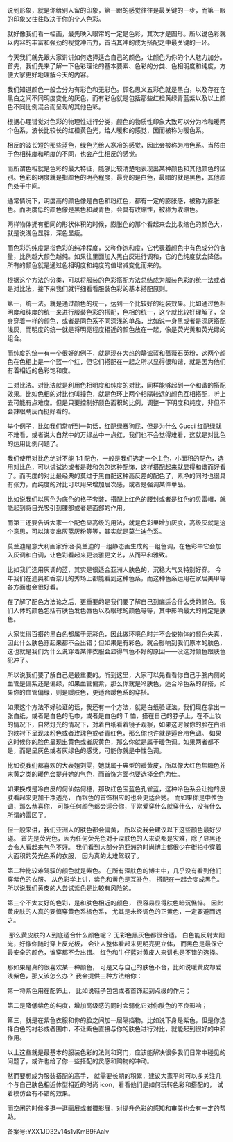 说到形象，就是你给别人留的印象，第一眼的感觉往往是最关键的一步，而第一眼的印象又往往取决于你的个人色彩。

就好像我们看一幅画，最先映入眼帘的一定是色彩，其次才是图形。所以说色彩就以内容的丰富和强劲的视觉冲击力，首当其冲的成为搭配之中最关键的一环。

今天我们就先跟大家讲讲如何选择适合自己的颜色，让颜色为你的个人魅力加分。首先，我们先来了解一下色彩理论的基本要素、色彩的分类、色相明度和纯度，方便大家更好地理解今天的内容。

我们知道颜色一般会分为有彩色和无彩色。顾名思义五彩色就是黑白，以及存在在黑白之间不同明度变化的灰色，而有彩色就是包括那些红橙黄绿青蓝紫以及以上颜色不同比例混合而呈现的其他色彩。

根据心理错觉对色彩的物理性进行分类，颜色的物质性印象大致可以分为冷和暖两个色系，波长比较长的红橙黄色光，给人暖和的感觉，因而被称为暖色系。

相反的波长短的那些蓝色，绿色光给人寒冷的感觉，因此会被称为冷色系。当然由于色相纯度和明度的不同，也会产生相反的感觉。

而所谓色相就是色彩的最大特征，能够比较清楚地表现出某种颜色和其他颜色的区别。色彩的明度就是指颜色的明亮程度，最亮的是白色，最暗的就是黑色，其他颜色处于中间。

通常情况下，明度高的颜色像是白色和粉红色，都有一定的膨胀感，被称为膨胀色。而明度低的颜色像是黑色和藏青色，会具有收缩性，被称为收缩色。

两样物体拥有相同的形状体积的时候，膨胀色的那个看起来会比收缩色的颜色大，就是说浅色显胖，深色显瘦。

而色彩的纯度是指色彩的纯净程度，又称作饱和度，它代表着颜色中有色成分的含量，比例越大颜色越纯。如果往里面加入黑白灰进行调和，它的色纯度就会降低。所有的颜色就是通过色相明度和纯度的值增减变化而来的。

根据这个方法的分类，可以将服装的色彩搭配方法总结成为服装色彩的统一法或者是对比法，接下来我们就详细看看服装色彩的基本搭配原则。

第一，统一法。就是通过颜色的统一，达到一个比较好的组装效果。比如通过色相明度和纯度的统一来进行服装色彩的搭配，色相的统一，这个就比较好理解了，全身穿着一样的颜色，或者是同色系不同深浅的单品，比如说一身黑或者是深灰搭配浅灰，而明度的统一就是将明亮程度相近的颜色放在一起，像是荧光黄和荧光绿的组合。

而纯度的统一有一个很好的例子，就是现在大热的静谧蓝和蔷薇石英粉，这两个颜色在色相上是一个蓝一个红，但它们搭配在一起之所以显得很和谐，就是因为他们有着相近的色彩饱和度。

二对比法。对比法就是利用色相明度和纯度的对比，同样能够起到一个和谐的搭配效果。比如色相的对比也叫撞色，就是色环上两个相隔较远的颜色互相搭配，听上去可能有点难度。但是只要控制好颜色面积的比例，调整一下明度和纯度，非但不会辣眼睛反而挺好看的。

举个例子，比如我们常听到一句话，红配绿赛狗屁，但是为什么 Gucci 红配绿就不难看，或者说大自然中的万绿丛中一点红，我们也不会觉得难看，这就是对比色的运用比例问题了。

我们使用对比色绝对不能 1:1 配色，一般是我们选定一个主色，小面积的配色，选用对比色，可以试试边或者是鞋和包包这种配饰，这样搭配起来就显得和谐而好看了。而明度的对比最经典的莫过于黑白配这种高反差的配色了，素净的同时也很具有张力，而纯度的对比可以用来增加层次感，或者是强调某件单品。

比如说我们以灰色为底色的格子套装，搭配上红色的腰封或者是红色的贝雷帽，就能起到将目光吸引到腰部或者是面部的作用。

而第三还要告诉大家一个配色显高级的用法，就是色彩里增加灰度，高级灰就是这个意思，可以演变出灰蓝灰粉等等，其实就是莫兰迪色系。

莫兰迪是意大利画家乔治·莫兰迪的一组静态画生成的一组色调，在色彩中它会加入灰调和白调，让色彩看起来更淡雅更文艺，从而平和雅致。

比如我们选用灰调的蓝，其实是很适合亚洲人肤色的，沉稳大气又特别好穿。 今年我们在迪奥和香奈儿的秀场上都能看到这种色系，而这种色系运用在家居美甲等各方面也会很好看。

在了解了配色方法论之后，更重要的是我们要了解自己到底适合什么类的颜色。我们人体的颜色包括有肤色发色唇色以及眼球的颜色等等，其中影响最大的肯定是肤色。

大家觉得百搭的黑白色都属于无彩色，因此做环境色时并不会使物体的颜色失真，因此什么肤色穿起来都不会出错；但如果是有彩色，就会影响到我们原本的肤色，这也就是我们为什么说穿着某件衣服会显得气色不好的原因——没选对颜色跟肤色犯冲了。

所以说我们要了解自己是最重要的。听到这里，大家可以先看看你自己手腕内侧的血管是偏紫还是偏绿，如果血管偏紫，那么你就是冷肤色，适合冷色系的穿搭，如果你的血管偏绿，则是暖肤色，更适合暖色系的穿搭。

如果这个方法不好验证的话，我还有一个方法，就是白纸验证法。我们现在拿出一张白纸，或者是白色的毛巾，或者是白色的 T 恤，搭在自己的脖子上，在不上妆的情况下，自然灯光的情况下，对着白纸看着镜子观察，如果这时候你的脸在白纸的映衬下呈现淡粉色或者玫瑰色或者青红色，那么你也许就是适合冷色调。 如果这时候你的脸色呈现出黄色或者灰黄色，那么你就是属于暖色调。如果两者都不是，而是呈灰色或者灰绿色的感觉，可能你就是中性色调。

比如说我们都喜欢的大表姐刘雯，她就属于典型的暖黄皮，所以像大红色焦糖色芥末黄之类的暖色会提升她的气色，而首饰方面也要选择金色为佳。

如果换成是冷白皮的何仙姑何穗，那玫红色宝蓝色孔雀蓝，这种冷色系会让她的皮肤看起来更加干净透亮， 而银色的首饰相应的也会更适合她。 而如果你是中性色调，那么恭喜你， 可能任何颜色都会适合你，平常爱穿什么就穿什么，没有什么所谓的雷区了。

但一般来讲，我们亚洲人的肤色都会偏黄， 所以说我会建议以下这些颜色最好少碰。 首先是荧光色，因为任何荧光色对于深肤色的人来说都是灾难，除了显黑还会令人看起来气色不好。 我们看到大部分的亚洲的时尚博主都很少在街拍中穿着大面积的荧光色系的衣服， 因为真的太难驾驭了。

第二种比较难驾驭的颜色就是紫色。 在所有深肤色的博主中，几乎没有看到他们穿紫色的衣服。 从色彩学上讲，紫色和黄色是互补色， 搭配在一起会变成黑色。 所以说我们黄皮的人尝试紫色是比较有风险的。

第三个不太友好的色彩，是和肤色相近的颜色， 很容易显得肤色暗沉憔悴。 因此黄皮肤的人真的要慎穿黄色系橘色系， 尤其是未经调色的正黄色，一定要避而远之。

 那么黄皮肤的人到底适合什么颜色呢？ 无彩色黑灰色都很合适。 白色能反射太阳光，好像你随时穿上反光板， 会让人整体看起来更明亮更立体， 而黑色是最保守最安全的颜色，谁穿都不会出错。 红色和牛仔蓝对黄皮人来讲也是不错的选择。

那如果是真的很喜欢某一种颜色， 可是又与自己的肤色不合，比如说暖黄皮却爱浅紫色，那又该怎么办？ 我会提供三种方法给你：

第一将紫色用在配饰上， 比如说鞋子包包或者首饰起到点缀的作用；

第二是降低紫色的纯度，增加高级感的同时会弱化它对你肤色的不良影响；

第三，就是在紫色衣服和你的脸之间加一层隔挡物。比如说下身是紫色，但是你选择白色的衬衫或者围巾，不让紫色直接与你的肤色进行对比，就能起到很好的中和作用。

以上这些就是最基本的服装色彩的法则和窍门，应该能解决很多我们日常中碰见的问题了，或许也给了你一些搭配的灵感和购物的冲动。

然而要想成为服装搭配的高手， 就需要长期的积累，建议大家平时可以多关注几个与自己肤色相近体型相近的时尚 icon，看看他们是如何玩转色彩和搭配的， 试着模仿会有不错的效果。

而空闲的时候多逛一逛画展或者摄影展，对提升色彩的感知和审美也会有一定的帮助。

备案号:YXX1JD32v14s1vKmB9FAalv